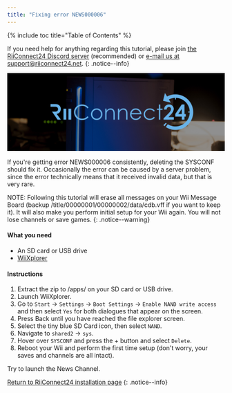 ```yaml
---
title: "Fixing error NEWS000006"
---
```


{% include toc title="Table of Contents" %}

If you need help for anything regarding this tutorial, please join [the RiiConnect24 Discord server](https://discord.gg/b4Y7jfD) (recommended) or [e-mail us at support@riiconnect24.net](mailto:support@riiconnect24.net).
{: .notice--info}

![RiiConnect24 Logo](/images/WiiRC24Logo.jpg)

If you're getting error NEWS000006 consistently, deleting the SYSCONF should fix it. Occasionally the error can be caused by a server problem, since the error technically means that it received invalid data, but that is very rare.

NOTE: Following this tutorial will erase all messages on your Wii Message Board (backup /title/00000001/00000002/data/cdb.vff if you want to keep it). It will also make you perform initial setup for your Wii again. You will not lose channels or save
games.
{: .notice--warning}

#### What you need
* An SD card or USB drive
* [WiiXplorer](https://sourceforge.net/projects/wiixplorer/files/latest/download)

#### Instructions

1. Extract the zip to /apps/ on your SD card or USB drive.
1. Launch WiiXplorer.
1. Go to `Start` -> `Settings` -> `Boot Settings` -> `Enable NAND write access` and then select `Yes` for both dialogues that appear on the screen.
1. Press Back until you have reached the file explorer screen.
1. Select the tiny blue SD Card icon, then select `NAND`.
1. Navigate to `shared2` -> `sys`.
1. Hover over `SYSCONF` and press the + button and select `Delete`.
1. Reboot your Wii and perform the first time setup (don't worry, your saves and channels are all intact).

Try to launch the News Channel.

[Return to RiiConnect24 installation page](riiconnect24)
{: .notice--info}
